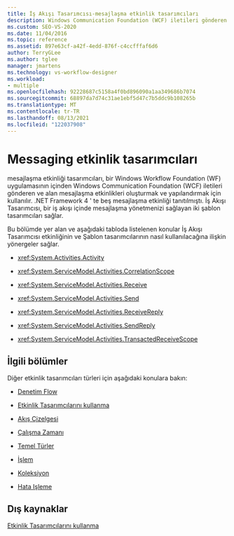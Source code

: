 ```yaml
---
title: İş Akışı Tasarımcısı-mesajlaşma etkinlik tasarımcıları
description: Windows Communication Foundation (WCF) iletileri gönderen ve alan mesajlaşma etkinliklerini oluşturmak ve yapılandırmak için mesajlaşma etkinliği tasarımcılarını nasıl kullanacağınızı öğrenin.
ms.custom: SEO-VS-2020
ms.date: 11/04/2016
ms.topic: reference
ms.assetid: 897e63cf-a42f-4edd-876f-c4ccfffaf6d6
author: TerryGLee
ms.author: tglee
manager: jmartens
ms.technology: vs-workflow-designer
ms.workload:
- multiple
ms.openlocfilehash: 92228687c5158a4f0bd896090a1aa349686b7074
ms.sourcegitcommit: 68897da7d74c31ae1ebf5d47c7b5ddc9b108265b
ms.translationtype: MT
ms.contentlocale: tr-TR
ms.lasthandoff: 08/13/2021
ms.locfileid: "122037908"
---
```

# <a name="messaging-activity-designers"></a>Messaging etkinlik tasarımcıları

mesajlaşma etkinliği tasarımcıları, bir Windows Workflow Foundation (WF) uygulamasının içinden Windows Communication Foundation (WCF) iletileri gönderen ve alan mesajlaşma etkinlikleri oluşturmak ve yapılandırmak için kullanılır. .NET Framework 4 ' te beş mesajlaşma etkinliği tanıtılmıştı. İş Akışı Tasarımcısı, bir iş akışı içinde mesajlaşma yönetmenizi sağlayan iki şablon tasarımcıları sağlar.

Bu bölümde yer alan ve aşağıdaki tabloda listelenen konular İş Akışı Tasarımcısı etkinliğinin ve Şablon tasarımcılarının nasıl kullanılacağına ilişkin yönergeler sağlar.

- <xref:System.Activities.Activity>

- <xref:System.ServiceModel.Activities.CorrelationScope>

- <xref:System.ServiceModel.Activities.Receive>

- <xref:System.ServiceModel.Activities.Send>

- <xref:System.ServiceModel.Activities.ReceiveReply>

- <xref:System.ServiceModel.Activities.SendReply>

- <xref:System.ServiceModel.Activities.TransactedReceiveScope>

## <a name="related-sections"></a>İlgili bölümler

Diğer etkinlik tasarımcıları türleri için aşağıdaki konulara bakın:

- [Denetim Flow](../workflow-designer/control-flow-activity-designers.md)

- [Etkinlik Tasarımcılarını kullanma](control-flow-activity-designers.md)

- [Akış Çizelgesi](../workflow-designer/flowchart-activity-designers.md)

- [Çalışma Zamanı](../workflow-designer/runtime-activity-designers.md)

- [Temel Türler](../workflow-designer/primitives-activity-designers.md)

- [İşlem](../workflow-designer/transaction-activity-designers.md)

- [Koleksiyon](../workflow-designer/collection-activity-designers.md)

- [Hata Işleme](../workflow-designer/error-handling-activity-designers.md)

## <a name="external-resources"></a>Dış kaynaklar

[Etkinlik Tasarımcılarını kullanma](control-flow-activity-designers.md)